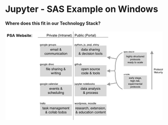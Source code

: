 # Jupyter - SAS Example on Windows
#### Where does this fit in our Technology Stack? 
 ![Technology stack schemata PSA.](TechStack.jpg)
 